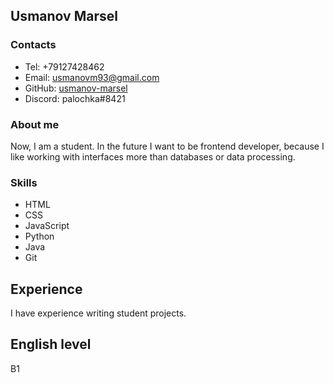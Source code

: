 ## Usmanov Marsel
### Contacts
* Tel: +79127428462
* Email: usmanovm93@gmail.com
* GitHub: [usmanov-marsel](https://github.com/usmanov-marsel)
* Discord: palochka#8421
### About me
Now, I am a student. In the future I want to be frontend developer, because I like working with interfaces more than databases or data processing.
### Skills
- HTML
- CSS
- JavaScript
- Python
- Java
- Git
## Experience
I have experience writing student projects.
## English level
B1